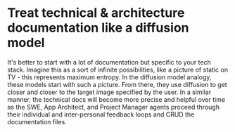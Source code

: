 # Treat technical & architecture documentation like a diffusion model

It's better to start with a lot of documentation but specific to your tech stack. Imagine this as a sort of infinite possibilities, like a picture of static on TV - this represents maximum entropy. In the diffusion model analogy, these models start with such a picture. From there, they use diffusion to get closer and closer to the target image specified by the user. In a similar manner, the technical docs will become more precise and helpful over time as the SWE, App Architect, and Project Manager agents proceed through their individual and inter-personal feedback loops and CRUD the documentation files.
